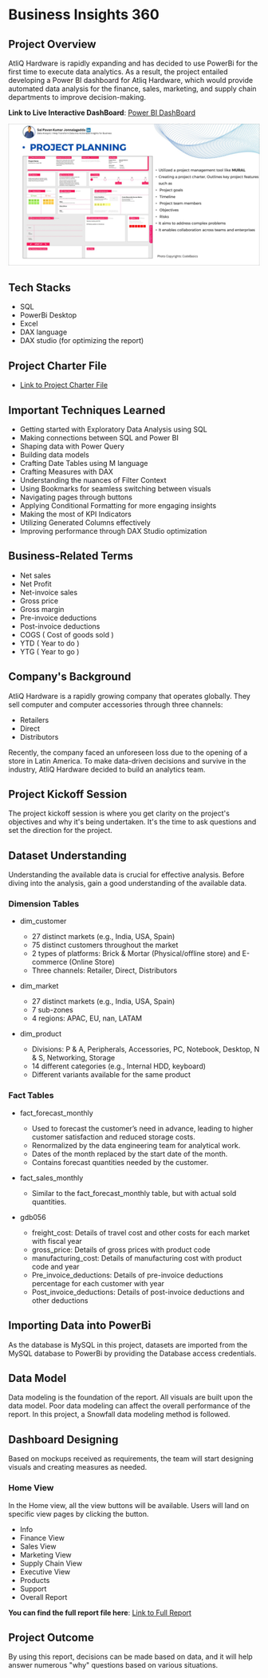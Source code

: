 # Business Insights 360


## Project Overview
AtliQ Hardware is rapidly expanding and has decided to use PowerBi for the first time to execute data analytics. As a result, the project entailed developing a Power BI dashboard for Atliq Hardware, which would provide automated data analysis for the finance, sales, marketing, and supply chain departments to improve decision-making.


**Link to Live Interactive DashBoard**: [Power BI DashBoard](https://app.powerbi.com/view?r=eyJrIjoiYmEwOTNiNDYtMDcyZi00NWIxLThkNzYtNmQ3YWYyZDgzMTI1IiwidCI6ImM2ZTU0OWIzLTVmNDUtNDAzMi1hYWU5LWQ0MjQ0ZGM1YjJjNCJ9)

![](images/Slide2.JPG)



## Tech Stacks
- SQL
- PowerBi Desktop
- Excel
- DAX language
- DAX studio (for optimizing the report)

## Project Charter File
- [Link to Project Charter File](#)

## Important Techniques Learned
- Getting started with Exploratory Data Analysis using SQL
- Making connections between SQL and Power BI
- Shaping data with Power Query
- Building data models
- Crafting Date Tables using M language
- Crafting Measures with DAX
- Understanding the nuances of Filter Context
- Using Bookmarks for seamless switching between visuals
- Navigating pages through buttons
- Applying Conditional Formatting for more engaging insights
- Making the most of KPI Indicators
- Utilizing Generated Columns effectively
- Improving performance through DAX Studio optimization

## Business-Related Terms
- Net sales
- Net Profit
- Net-invoice sales
- Gross price
- Gross margin
- Pre-invoice deductions
- Post-invoice deductions
- COGS ( Cost of goods sold )
- YTD ( Year to do )
- YTG ( Year to go )

## Company's Background
AtliQ Hardware is a rapidly growing company that operates globally. They sell computer and computer accessories through three channels:
- Retailers
- Direct
- Distributors

Recently, the company faced an unforeseen loss due to the opening of a store in Latin America. To make data-driven decisions and survive in the industry, AtliQ Hardware decided to build an analytics team.

## Project Kickoff Session
The project kickoff session is where you get clarity on the project's objectives and why it's being undertaken. It's the time to ask questions and set the direction for the project.

## Dataset Understanding
Understanding the available data is crucial for effective analysis. Before diving into the analysis, gain a good understanding of the available data.

### Dimension Tables
- dim_customer
  - 27 distinct markets (e.g., India, USA, Spain)
  - 75 distinct customers throughout the market
  - 2 types of platforms: Brick & Mortar (Physical/offline store) and E-commerce (Online Store)
  - Three channels: Retailer, Direct, Distributors

- dim_market
  - 27 distinct markets (e.g., India, USA, Spain)
  - 7 sub-zones
  - 4 regions: APAC, EU, nan, LATAM

- dim_product
  - Divisions: P & A, Peripherals, Accessories, PC, Notebook, Desktop, N & S, Networking, Storage
  - 14 different categories (e.g., Internal HDD, keyboard)
  - Different variants available for the same product

### Fact Tables
- fact_forecast_monthly
  - Used to forecast the customer’s need in advance, leading to higher customer satisfaction and reduced storage costs.
  - Renormalized by the data engineering team for analytical work.
  - Dates of the month replaced by the start date of the month.
  - Contains forecast quantities needed by the customer.

- fact_sales_monthly
  - Similar to the fact_forecast_monthly table, but with actual sold quantities.

- gdb056
  - freight_cost: Details of travel cost and other costs for each market with fiscal year
  - gross_price: Details of gross prices with product code
  - manufacturing_cost: Details of manufacturing cost with product code and year
  - Pre_invoice_deductions: Details of pre-invoice deductions percentage for each customer with year
  - Post_invoice_deductions: Details of post-invoice deductions and other deductions

## Importing Data into PowerBi
As the database is MySQL in this project, datasets are imported from the MySQL database to PowerBi by providing the Database access credentials.

## Data Model
Data modeling is the foundation of the report. All visuals are built upon the data model. Poor data modeling can affect the overall performance of the report. In this project, a Snowfall data modeling method is followed.

## Dashboard Designing
Based on mockups received as requirements, the team will start designing visuals and creating measures as needed.

### Home View
In the Home view, all the view buttons will be available. Users will land on specific view pages by clicking the button.

- Info
- Finance View
- Sales View
- Marketing View
- Supply Chain View
- Executive View
- Products
- Support
- Overall Report

**You can find the full report file here**: [Link to Full Report](#)

## Project Outcome
By using this report, decisions can be made based on data, and it will help answer numerous "why" questions based on various situations.
